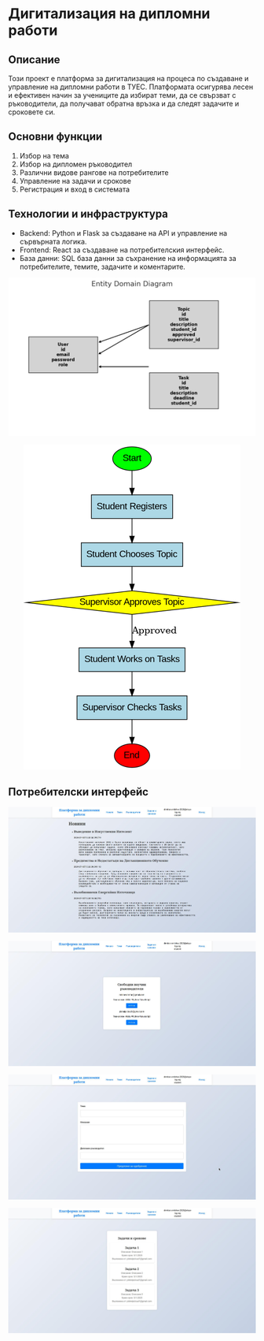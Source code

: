 # Дигитализация на дипломни работи

## Описание

Този проект е платформа за дигитализация на процеса по създаване и управление на дипломни работи в ТУЕС. Платформата осигурява лесен и ефективен начин за учениците да избират теми, да се свързват с ръководители, да получават обратна връзка и да следят задачите и сроковете си.

## Основни функции

1. Избор на тема
2. Избор на дипломен ръководител
3. Различни видове рангове на потребителите
4. Управление на задачи и срокове
5. Регистрация и вход в системата

## Технологии и инфраструктура

- Backend: Python и Flask за създаване на API и управление на сървърната логика.
- Frontend: React за създаване на потребителския интерфейс.
- База данни: SQL база данни за съхранение на информацията за потребителите, темите, задачите и коментарите.

![Entity Domain Diagram](./.readmeimages/Entity_Domain_Diagram.png)

<p align="center">
  <img src="./.readmeimages/BPMN_Diagram.png" alt="BPMN Diagram">
</p>

## Потребителски интерфейс
<p align="center">
  <img src="./.readmeimages/Front_Page.jpeg" alt="Main page">
</p>

<p align="center">
  <img src="./.readmeimages/FreeHeads.jpg" alt="Free Heads">
<p>

<p align="center">
  <img src="./.readmeimages/HeadTeacher&Topic.jpg" alt="Topic selection">
<p>

<p align="center">
  <img src="./.readmeimages/Tasks.jpg" alt="Task management">
<p>
